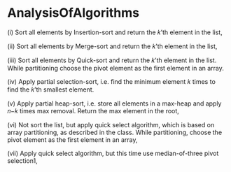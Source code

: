 # AnalysisOfAlgorithms
(i) Sort all elements by Insertion-sort and return the 𝑘’th element in the list,

(ii) Sort all elements by Merge-sort and return the 𝑘’th element in the list,

(iii) Sort all elements by Quick-sort and return the 𝑘’th element in the list. While partitioning choose the pivot element as the first element in an array.

(iv) Apply partial selection-sort, i.e. find the minimum element 𝑘 times to find the 𝑘’th smallest element.

(v) Apply partial heap-sort, i.e. store all elements in a max-heap and apply 𝑛−𝑘 times max removal. Return the max element in the root,

(vi) Not sort the list, but apply quick select algorithm, which is based on array partitioning, as described in the class. While partitioning, choose the pivot element as the first element in an array,

(vii) Apply quick select algorithm, but this time use median-of-three pivot selection1,